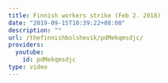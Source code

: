 ```yaml
---
title: Finnish workers strike (Feb 2. 2018)
date: "2019-09-15T10:39:22+08:00"
description: ""
url: /thefinnishbolshevik/pdMekqmsdjc/
providers:
  youtube:
    id: pdMekqmsdjc
type: video
---
```

